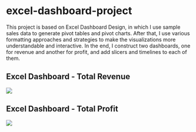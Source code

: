 # excel-dashboard-project

This project is based on Excel Dashboard Design, in which I use sample sales data to generate pivot tables and pivot charts. After that, I use various formatting approaches and strategies to make the visualizations more understandable and interactive. In the end, I construct two dashboards, one for revenue and another for profit, and add slicers and timelines to each of them.

## Excel Dashboard - Total Revenue  

![](images/sales-revenue-dashboard.JPG)

## Excel Dashboard - Total Profit  

![](images/sales-profit-dashboard.JPG)

